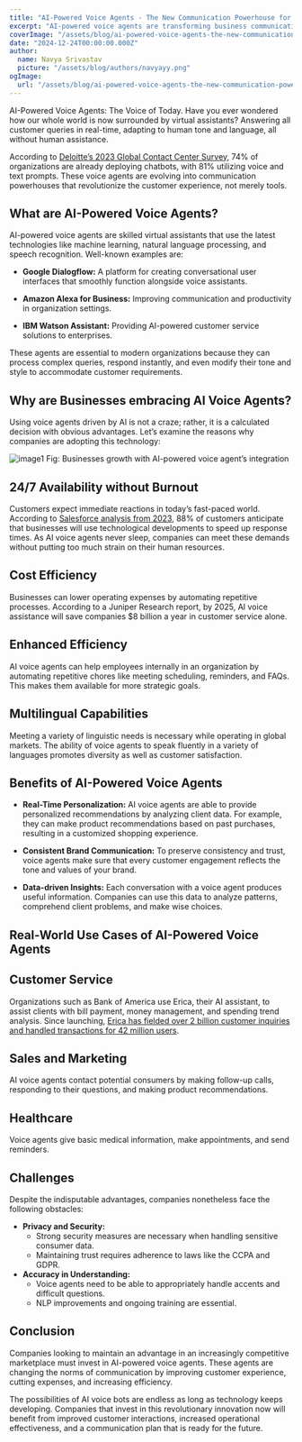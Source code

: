 ```yaml
---
title: "AI-Powered Voice Agents - The New Communication Powerhouse for Businesses"
excerpt: "AI-powered voice agents are transforming business communication. With 24/7 availability, cost efficiency, multilingual support, and real-time personalization, they enhance customer experiences and streamline operations. Invest in AI voice agents today to stay ahead in the future of business! 🚀🔊"
coverImage: "/assets/blog/ai-powered-voice-agents-the-new-communication-powerhouse-for-businesses/cover.jpg"
date: "2024-12-24T00:00:00.000Z"
author:
  name: Navya Srivastav
  picture: "/assets/blog/authors/navyayy.png"
ogImage:
  url: "/assets/blog/ai-powered-voice-agents-the-new-communication-powerhouse-for-businesses/cover.jpg"
---
```


AI-Powered Voice Agents: The Voice of Today. Have you ever wondered how our whole world is now surrounded by virtual assistants? Answering all customer queries in real-time, adapting to human tone and language, all without human assistance.

According to [Deloitte’s 2023 Global Contact Center Survey](https://www2.deloitte.com/content/dam/Deloitte/uk/Documents/consultancy/deloitte-uk-2023-global-contact-center-survey-findings.pdf), 74% of organizations are already deploying chatbots, with 81% utilizing voice and text prompts. These voice agents are evolving into communication powerhouses that revolutionize the customer experience, not merely tools.

## What are AI-Powered Voice Agents?

AI-powered voice agents are skilled virtual assistants that use the latest technologies like machine learning, natural language processing, and speech recognition.
Well-known examples are:

* **Google Dialogflow:** A platform for creating conversational user interfaces that smoothly function alongside voice assistants.

* **Amazon Alexa for Business:** Improving communication and productivity in organization settings.

* **IBM Watson Assistant:** Providing AI-powered customer service solutions to enterprises.

These agents are essential to modern organizations because they can process complex queries, respond instantly, and even modify their tone and style to accommodate customer requirements.

## Why are Businesses embracing AI Voice Agents?

Using voice agents driven by AI is not a craze; rather, it is a calculated decision with obvious advantages. Let’s examine the reasons why companies are adopting this technology:

![image1](/assets/blog/ai-powered-voice-agents-the-new-communication-powerhouse-for-businesses/image1.png)
Fig: Businesses growth with AI-powered voice agent’s integration

## 24/7 Availability without Burnout

Customers expect immediate reactions in today’s fast-paced world. According to [Salesforce analysis from 2023](https://www.salesforce.com/uk/resources/articles/customer-expectations/), 88% of customers anticipate that businesses will use technological developments to speed up response times. As AI voice agents never sleep, companies can meet these demands without putting too much strain on their human resources.

## Cost Efficiency

Businesses can lower operating expenses by automating repetitive processes. According to a Juniper Research report, by 2025, AI voice assistance will save companies $8 billion a year in customer service alone.

## Enhanced Efficiency

AI voice agents can help employees internally in an organization by automating repetitive chores like meeting scheduling, reminders, and FAQs. This makes them available for more strategic goals.

## Multilingual Capabilities

Meeting a variety of linguistic needs is necessary while operating in global markets. The ability of voice agents to speak fluently in a variety of languages promotes diversity as well as customer satisfaction.

## Benefits of AI-Powered Voice Agents

* **Real-Time Personalization:** AI voice agents are able to provide personalized recommendations by analyzing client data. For example, they can make product recommendations based on past purchases, resulting in a customized shopping experience.

* **Consistent Brand Communication:** To preserve consistency and trust, voice agents make sure that every customer engagement reflects the tone and values of your brand.

* **Data-driven Insights:** Each conversation with a voice agent produces useful information. Companies can use this data to analyze patterns, comprehend client problems, and make wise choices.

## Real-World Use Cases of AI-Powered Voice Agents

## Customer Service

Organizations such as Bank of America use Erica, their AI assistant, to assist clients with bill payment, money management, and spending trend analysis. Since launching, [Erica has fielded over 2 billion customer inquiries and handled transactions for 42 million users](https://newsroom.bankofamerica.com/content/newsroom/press-releases/2024/04/bofa-s-erica-surpasses-2-billion-interactions--helping-42-millio.html).  

## Sales and Marketing

AI voice agents contact potential consumers by making follow-up calls, responding to their questions, and making product recommendations.

## Healthcare

Voice agents give basic medical information, make appointments, and send reminders.

## Challenges

Despite the indisputable advantages, companies nonetheless face the following obstacles:

* **Privacy and Security:**  
  * Strong security measures are necessary when handling sensitive consumer data.  
  * Maintaining trust requires adherence to laws like the CCPA and GDPR.  
* **Accuracy in Understanding:**  
  * Voice agents need to be able to appropriately handle accents and difficult questions.
  * NLP improvements and ongoing training are essential.

## Conclusion

Companies looking to maintain an advantage in an increasingly competitive marketplace must invest in AI-powered voice agents. These agents are changing the norms of communication by improving customer experience, cutting expenses, and increasing efficiency.

The possibilities of AI voice bots are endless as long as technology keeps developing. Companies that invest in this revolutionary innovation now will benefit from improved customer interactions, increased operational effectiveness, and a communication plan that is ready for the future.
